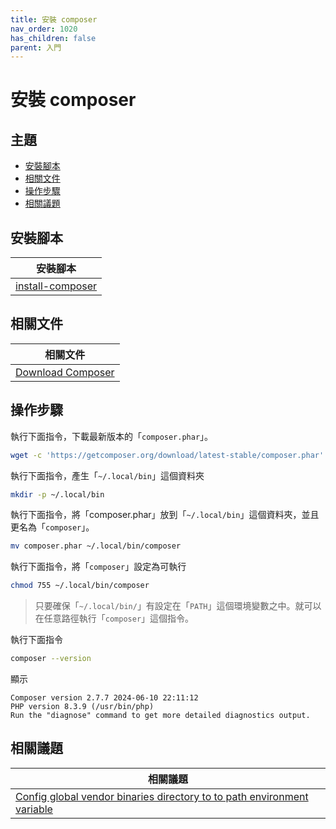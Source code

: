 ```yaml
---
title: 安裝 composer
nav_order: 1020
has_children: false
parent: 入門
---
```



# 安裝 composer


## 主題

* [安裝腳本](#安裝腳本)
* [相關文件](#相關文件)
* [操作步驟](#操作步驟)
* [相關議題](#相關議題)




## 安裝腳本

| 安裝腳本 |
| --- |
| [install-composer](https://github.com/samwhelp/note-about-php-composer/blob/gh-pages/_demo/install-composer/install.sh)|




## 相關文件

| 相關文件 |
| --- |
| [Download Composer](https://getcomposer.org/download/) |




## 操作步驟


執行下面指令，下載最新版本的「`composer.phar`」。

``` sh
wget -c 'https://getcomposer.org/download/latest-stable/composer.phar'
```

執行下面指令，產生「`~/.local/bin`」這個資料夾

``` sh
mkdir -p ~/.local/bin
```

執行下面指令，將「composer.phar」放到「`~/.local/bin`」這個資料夾，並且更名為「`composer`」。

``` sh
mv composer.phar ~/.local/bin/composer
```

執行下面指令，將「`composer`」設定為可執行

``` sh
chmod 755 ~/.local/bin/composer
```

> 只要確保「`~/.local/bin/`」有設定在「`PATH`」這個環境變數之中。就可以在任意路徑執行「`composer`」這個指令。

執行下面指令

``` sh
composer --version
```

顯示

```
Composer version 2.7.7 2024-06-10 22:11:12
PHP version 8.3.9 (/usr/bin/php)
Run the "diagnose" command to get more detailed diagnostics output.
```




## 相關議題

| 相關議題 |
| --- |
| [Config global vendor binaries directory to to path environment variable](https://samwhelp.github.io/note-about-php-composer/read/howto/config-composer-global-vendor-binaries-directory-to-path-environment-variable.html)
